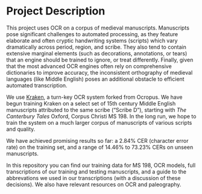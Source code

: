 # Project Description  

This project uses OCR on a corpus of medieval manuscripts. Manuscripts pose significant challenges to automated processing, as they feature elaborate and often cryptic handwriting systems (scripts) which vary dramatically across period, region, and scribe. They also tend to contain extensive marginal elements (such as decorations, annotations, or tears) that an engine should be trained to ignore, or treat differently. Finally, given that the most advanced OCR engines often rely on comprehensive dictionaries to improve accuracy, the inconsistent orthography of medieval languages (like Middle English) poses an additional obstacle to efficient automated transcription.

We use [Kraken](http://kraken.re/index.html), a turn-key OCR system forked from Ocropus. We have begun training Kraken on a select set of 15th century Middle English manuscripts attributed to the same scribe (“Scribe D”), starting with *The Canterbury Tales* Oxford, Corpus Christi MS 198. In the long run, we hope to train the system on a much larger corpus of manuscripts of various scripts and quality.   

We have achieved promising results so far: a 2.84% CER (character error rate) on the training set, and a range of 
14.46% to 73.23% CERs on unseen manuscripts. 

In this repository you can find our training data for MS 198, OCR models, full transcriptions of our training and testing manuscripts, and a guide to the abbrevations we used in our transcriptions (with a discussion of these decisions). We also have relevant resources on OCR and paleography.
